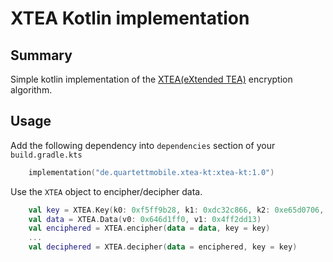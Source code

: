 # XTEA Kotlin implementation
## Summary
Simple kotlin implementation of the [XTEA(eXtended TEA)](https://en.wikipedia.org/wiki/XTEA) encryption algorithm. 

## Usage
Add the following dependency into `dependencies` section of your `build.gradle.kts`
``` kotlin
    implementation("de.quartettmobile.xtea-kt:xtea-kt:1.0")
```
Use the `XTEA` object to encipher/decipher data.
``` kotlin
    val key = XTEA.Key(k0: 0xf5ff9b28, k1: 0xdc32c866, k2: 0xe65d0706, k3: 0xf6a2189c)
    val data = XTEA.Data(v0: 0x646d1ff0, v1: 0x4ff2dd13)
    val enciphered = XTEA.encipher(data = data, key = key)
    ...
    val deciphered = XTEA.decipher(data = enciphered, key = key)
```
